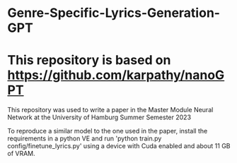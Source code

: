 # Genre-Specific-Lyrics-Generation-GPT
# This repository is based on https://github.com/karpathy/nanoGPT

This repository was used to write a paper in the Master Module Neural Network at the University of Hamburg Summer Semester 2023

To reproduce a similar model to the one used in the paper, install the requirements in a python VE and run 'python train.py config/finetune_lyrics.py' using a device with Cuda enabled and about 11 GB of VRAM.

